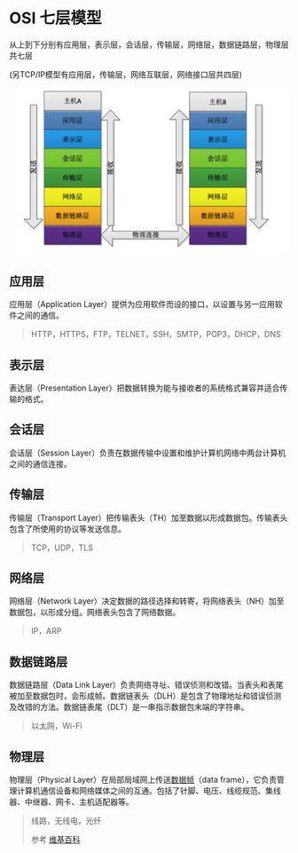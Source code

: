 # OSI 七层模型

从上到下分别有应用层，表示层，会话层，传输层，网络层，数据链路层，物理层共七层

\(另TCP/IP模型有应用层，传输层，网络互联层，网络接口层共四层\)

![OSI&#x4E03;&#x5C42;&#x6A21;&#x578B;](https://raw.githubusercontent.com/hongzzz/blog/master/image/OSI%E4%B8%83%E5%B1%82%E6%A8%A1%E5%9E%8B.png)

## 应用层

应用层（Application Layer）提供为应用软件而设的接口，以设置与另一应用软件之间的通信。

> HTTP，HTTPS，FTP，TELNET，SSH，SMTP，POP3，DHCP，DNS

## 表示层

表达层（Presentation Layer）把数据转换为能与接收者的系统格式兼容并适合传输的格式。

## 会话层

会话层（Session Layer）负责在数据传输中设置和维护计算机网络中两台计算机之间的通信连接。

## 传输层

传输层（Transport Layer）把传输表头（TH）加至数据以形成数据包。传输表头包含了所使用的协议等发送信息。

> TCP，UDP，TLS

## 网络层

网络层（Network Layer）决定数据的路径选择和转寄，将网络表头（NH）加至数据包，以形成分组。网络表头包含了网络数据。

> IP，ARP

## 数据链路层

数据链路层（Data Link Layer）负责网络寻址、错误侦测和改错。当表头和表尾被加至数据包时，会形成帧。数据链表头（DLH）是包含了物理地址和错误侦测及改错的方法。数据链表尾（DLT）是一串指示数据包末端的字符串。

> 以太网，Wi-Fi

## 物理层

物理层（Physical Layer）在局部局域网上传送[数据帧](https://zh.wikipedia.org/wiki/%E6%95%B0%E6%8D%AE%E5%B8%A7)（data frame），它负责管理计算机通信设备和网络媒体之间的互通。包括了针脚、电压、线缆规范、集线器、中继器、网卡、主机适配器等。

> 线路，无线电，光纤
>
> 参考 [维基百科](https://zh.wikipedia.org/wiki/OSI%E6%A8%A1%E5%9E%8B)

